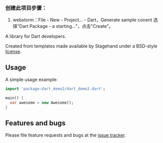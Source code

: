 ### 创建此项目步骤：
1. webstorm：File - New - Project... - Dart，Generate sample conent 选择"Dart Package - a starting..."，点击"Create"。

A library for Dart developers.

Created from templates made available by Stagehand under a BSD-style
[license](https://github.com/dart-lang/stagehand/blob/master/LICENSE).

## Usage

A simple usage example:

```dart
import 'package:dart_demo2/dart_demo2.dart';

main() {
  var awesome = new Awesome();
}
```

## Features and bugs

Please file feature requests and bugs at the [issue tracker][tracker].

[tracker]: http://example.com/issues/replaceme
